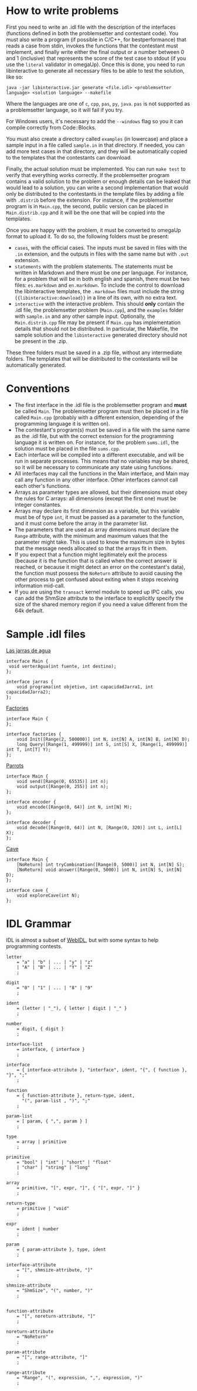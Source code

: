 # How to write problems

First you need to write an .idl file with the description of the interfaces
(functions defined in both the problemsetter and contestant code). You must
also write a program (if possible in C/C++, for bestperformance) that reads a
case from stdin, invokes the functions that the contestant must implement, and
finally write either the final output or a number between 0 and 1 (inclusive)
that represents the score of the test case to stdout (if you use the `literal`
validator in omegaUp). Once this is done, you need to run libinteractive to
generate all necessary files to be able to test the solution, like so:

    java -jar libinteractive.jar generate <file.idl> <problemsetter language> <solution language> --makefile

Where the languages are one of `c`, `cpp`, `pas`, `py`, `java`. `pas` is not
supported as a problemsetter language, so it will fail if you try.

For Windows users, it's necessary to add the `--windows` flag so you it can
compile correctly from Code::Blocks.

You must also create a directory called `examples` (in lowercase) and place a
sample input in a file called `sample.in` in that directory. If needed, you can
add more test cases in that directory, and they will be automatically copied to
the templates that the contestants can download.

Finally, the actual solution must be implemented. You can run `make test` to
verify that everything works correctly. If the problemsetter program contains a
valid solution to the problem or enough details can be leaked that would lead
to a solution, you can write a second implementation that would only be
distributed to the contestants in the template files by adding a file with
`.distrib` before the extension. For instance, if the problemsetter program is
in `Main.cpp`, the second, public version can be placed in `Main.distrib.cpp`
and it will be the one that will be copied into the templates.

Once you are happy with the problem, it must be converted to omegaUp format to
upload it. To do so, the following folders must be present:

* `cases`, with the official cases. The inputs must be saved in files with the
  `.in` extension, and the outputs in files with the same name but with `.out`
  extension.
* `statements` with the problem statements. The statements must be written in
  Markdown and there must be one per language. For instance, for a problem that
  will be in both english and spanish, there must be two files: `es.markdown`
  and `en.markdown`. To include the control to download the libinteractive
  templates, the `.markdown` files must include the string
  `{{libinteractive:download}}` in a line of its own, with no extra text.
* `interactive` with the interactive problem. This should **only** contain the
  .idl file, the problemsetter problem (`Main.cpp`), and the `examples` folder
  with `sample.in` and any other sample input. Optionally, the
  `Main.distrib.cpp` file may be present if `Main.cpp` has implementation
  details that should not be distributed. In particular, the Makefile, the
  sample solution and the `libinteractive` generated directory should not be
  present in the .zip.

These three folders must be saved in a .zip file, without any intermediate
folders. The templates that will be distributed to the contestants will be
automatically generated.

# Conventions

* The first interface in the .idl file is the problemsetter program and
  **must** be called `Main`. The problemsetter program must then be placed in a
  file called `Main.cpp` (probably with a different extension, depending of the
  programming language it is written on).
* The contestant's program(s) must be saved in a file with the same name as the
  .idl file, but with the correct extension for the programming language it is
  written on. For instance, for the problem `sums.idl`, the solution must be
  placed in the file `sums.cpp`.
* Each interface will be compiled into a different executable, and will be run
  in separate processes. This means that no variables may be shared, so it will
  be necessary to communicate any state using functions.
* All interfaces may call the functions in the Main interface, and Main may
  call any function in any other interface. Other interfaces cannot call each
  other's functions.
* Arrays as parameter types are allowed, but their dimensions must obey the
  rules for C arrays: all dimensions (except the first one) must be integer
  constantes.
* Arrays may declare its first dimension as a variable, but this variable
  must be of type `int`, it must be passed as a parameter to the function, and
  it must come before the array in the parameter list.
* The parameters that are used as array dimensions must declare the `Range`
  attribute, with the minimum and maximum values that the parameter might take.
  This is used to know the maximum size in bytes that the message needs
  allocated so that the arrays fit in them.
* If you expect that a function might legitimately exit the process (because it
  is the function that is called when the correct answer is reached, or because
  it might detect an error on the contestant's data), the function must possess
  the `NoReturn` attribute to avoid causing the other process to get confused
  about exiting when it stops receiving information mid-call.
* If you are using the `transact` kernel module to speed up IPC calls, you can
  add the ShmSize attribute to the interface to explicitly specify the size of
  the shared memory region if you need a value different from the 64k default.

# Sample .idl files

[Las jarras de agua](https://omegaup.com/arena/problem/jarras/)
    
    interface Main {
     void verterAgua(int fuente, int destino);
    };
    
    interface jarras {
        void programa(int objetivo, int capacidadJarra1, int capacidadJarra2);
    };

[Factories](http://cms.ioi-jp.org/open-2014/data/2014-open-d1-factories-en.pdf)

    interface Main {
    };
    
    interface factories {
        void Init([Range(2, 500000)] int N, int[N] A, int[N] B, int[N] D);
        long Query([Range(1, 499999)] int S, int[S] X, [Range(1, 499999)] int T, int[T] Y);
    };

[Parrots](http://www.ioi2011.or.th/hsc/tasks/EN/parrots.pdf)

    interface Main {
        void send([Range(0, 65535)] int n);
        void output([Range(0, 255)] int n);
    };
    
    interface encoder {
        void encode([Range(0, 64)] int N, int[N] M);
    };
    
    interface decoder {
        void decode([Range(0, 64)] int N, [Range(0, 320)] int L, int[L] X);
    };

[Cave](http://www.ioi2013.org/wp-content/uploads/tasks/day2/cave/cave.pdf)

    interface Main {
        [NoReturn] int tryCombination([Range(0, 5000)] int N, int[N] S);
        [NoReturn] void answer([Range(0, 5000)] int N, int[N] S, int[N] D);
    };

    interface cave {
        void exploreCave(int N);
    };

# IDL Grammar

IDL is almost a subset of [WebIDL](http://www.w3.org/TR/2012/WD-WebIDL-20120207/),
but with some syntax to help programming contests.

    letter
        = "a" | "b" | ... | "y" | "z"
        | "A" | "B" | ... | "Y" | "Z"
        ;
    
    digit
        = "0" | "1" | ... | "8" | "9"
        ;
    
    ident
        = (letter | "_"), { letter | digit | "_" }
        ;
    
    number
        = digit, { digit }
        ;

    interface-list
        = interface, { interface }
        ;
    
    interface
        = { interface-attribute }, "interface", ident, "{", { function }, "}", ";"
        ;
    
    function
        = { function-attribute }, return-type, ident,
          "(", param-list , ")", ";"
        ;
    
    param-list
        = [ param, { ",", param } ]
        ;
    
    type
        = array | primitive
        ;
    
    primitive
        = "bool" | "int" | "short" | "float"
        | "char" | "string" | "long"
        ;
    
    array
        = primitive, "[", expr, "]", { "[", expr, "]" }
        ;
    
    return-type
        = primitive | "void"
        ;
    
    expr
        = ident | number
        ;
    
    param
        = { param-attribute }, type, ident
        ;
    
    interface-attribute
        = "[", shmsize-attribute, "]"
        ;
    
    shmsize-attribute
        = "ShmSize", "(", number, ")"
        ;
    

    function-attribute
        = "[", noreturn-attribute, "]"
        ;
    
    noreturn-attribute
        = "NoReturn"
        ;

    param-attribute
        = "[", range-attribute, "]"
        ;
    
    range-attribute
        = "Range", "(", expression, ",", expression, ")"
        ;
